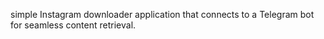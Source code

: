 simple Instagram downloader application that connects to a Telegram bot for seamless content retrieval.
